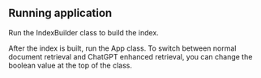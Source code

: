 ## Running application

Run the IndexBuilder class to build the index.

After the index is built, run the App class. To switch between normal document retrieval and ChatGPT enhanced retrieval, you can change the boolean value at the top of the class.